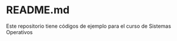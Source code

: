 README.md
=========

Este repositorio tiene códigos de ejemplo para el curso de Sistemas Operativos


